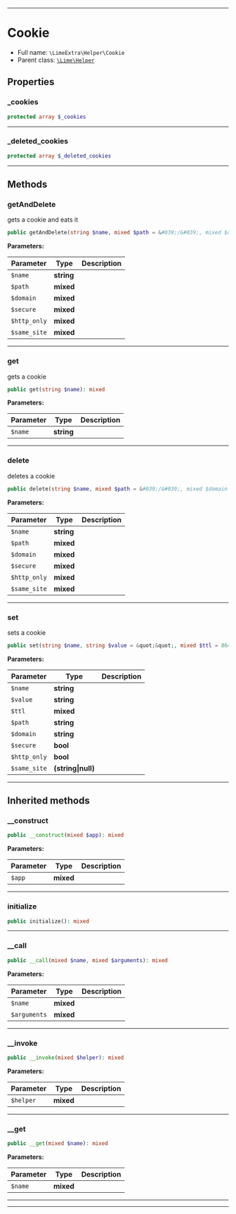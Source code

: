 ***

# Cookie

* Full name: `\LimeExtra\Helper\Cookie`
* Parent class: [`\Lime\Helper`](../../Lime/Helper.md)

## Properties

### _cookies

```php
protected array $_cookies
```

***

### _deleted_cookies

```php
protected array $_deleted_cookies
```

***

## Methods

### getAndDelete

gets a cookie and eats it

```php
public getAndDelete(string $name, mixed $path = &#039;/&#039;, mixed $domain = &#039;&#039;, mixed $secure = false, mixed $http_only = false, mixed $same_site = null): mixed
```

**Parameters:**

| Parameter | Type | Description |
|-----------|------|-------------|
| `$name` | **string** |  |
| `$path` | **mixed** |  |
| `$domain` | **mixed** |  |
| `$secure` | **mixed** |  |
| `$http_only` | **mixed** |  |
| `$same_site` | **mixed** |  |

***

### get

gets a cookie

```php
public get(string $name): mixed
```

**Parameters:**

| Parameter | Type | Description |
|-----------|------|-------------|
| `$name` | **string** |  |

***

### delete

deletes a cookie

```php
public delete(string $name, mixed $path = &#039;/&#039;, mixed $domain = &#039;&#039;, mixed $secure = false, mixed $http_only = false, mixed $same_site = null): bool
```

**Parameters:**

| Parameter | Type | Description |
|-----------|------|-------------|
| `$name` | **string** |  |
| `$path` | **mixed** |  |
| `$domain` | **mixed** |  |
| `$secure` | **mixed** |  |
| `$http_only` | **mixed** |  |
| `$same_site` | **mixed** |  |

***

### set

sets a cookie

```php
public set(string $name, string $value = &quot;&quot;, mixed $ttl = 86400, string $path = &#039;/&#039;, string $domain = &#039;&#039;, bool $secure = false, bool $http_only = false, (string|null) $same_site = null): bool
```

**Parameters:**

| Parameter | Type | Description |
|-----------|------|-------------|
| `$name` | **string** |  |
| `$value` | **string** |  |
| `$ttl` | **mixed** |  |
| `$path` | **string** |  |
| `$domain` | **string** |  |
| `$secure` | **bool** |  |
| `$http_only` | **bool** |  |
| `$same_site` | **(string&#124;null)** |  |

***

## Inherited methods

### __construct

```php
public __construct(mixed $app): mixed
```

**Parameters:**

| Parameter | Type | Description |
|-----------|------|-------------|
| `$app` | **mixed** |  |

***

### initialize

```php
public initialize(): mixed
```

***

### __call

```php
public __call(mixed $name, mixed $arguments): mixed
```

**Parameters:**

| Parameter | Type | Description |
|-----------|------|-------------|
| `$name` | **mixed** |  |
| `$arguments` | **mixed** |  |

***

### __invoke

```php
public __invoke(mixed $helper): mixed
```

**Parameters:**

| Parameter | Type | Description |
|-----------|------|-------------|
| `$helper` | **mixed** |  |

***

### __get

```php
public __get(mixed $name): mixed
```

**Parameters:**

| Parameter | Type | Description |
|-----------|------|-------------|
| `$name` | **mixed** |  |

***


***

